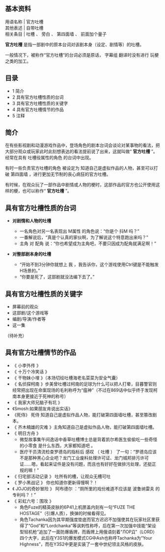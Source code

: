 **基本资料**  
---  
用语名称  |  官方吐槽   
其他表述  |  自带吐槽   
相关条目  |  吐槽  、  旁白  、  第四面墙  、  前面加个量子   
  
**官方吐槽** 是指一部剧中的原本台词对该剧本身（设定、剧情等）的吐槽。

一般情况下，被称作“官方吐槽”的台词必须是原话，  字幕组  翻译时没有进行  玩梗  之类的加工。

##  目录

  * 1  简介 
  * 2  具有官方吐槽性质的台词 
  * 3  具有官方吐槽性质的关键字 
  * 4  具有官方吐槽情节的作品 
  * 5  注释 

##  简介

在有些影视剧和动漫游戏作品中，登场角色的剧本台词会谈论对某事物的看法，把大部分观众或玩家此时此刻想表达的看法提前说了出来，这就叫做“ **官方吐槽**
”。经常在具有  吐槽役属性的角色  的台词中出现。

有时一些负责官方吐槽的角色  被设定为  知道自己是虚拟作品的人物，甚至可以打破  第四面墙  ，进行更加无节制的丧心病狂的官方吐槽。

有时候，在观众玩了一部作品中剧情或人物的梗时，这部作品的官方也公开使用这样的梗，也可以称作“ **官方吐槽** ”。

##  具有官方吐槽性质的台词

  * **对剧情和人物的吐槽**
    * 一名角色对另一名表现出  M属性  的角色说：“你是个  抖M  吗？” 
    * 一番解说后，“真是个认真的家伙啊，为了解说这个特意跑出来吗？” 
    * 主角  对  配角  说：“你也希望成为主角吧，不要只因成为配角就满足啊！” 

  * **对整部剧本身的吐槽**
    * “开始不到3分钟你就想上  我  ，我告诉你，这个游戏使用Ctrl键是不能触发H场景的。” 
    * “你要是死了，这部剧就没法编下去了。” 

##  具有官方吐槽性质的关键字

  * 屏幕前的观众 
  * 这部剧/这个游戏等 
  * 编剧/导演/作者等 
  * 这一集 

（待补充）

##  具有官方吐槽情节的作品

  * 《  小李外传  》 
  * 《  十万个冷笑话  》 
  * 《  干物妹小埋  》（本场切绘吐槽海老名菜菜为安全气囊） 
  * 《  名侦探柯南  》步美曾吐槽过柯南的足球为什么可以把人打晕，目暮警官则经常把出现在命案现场的毛利称呼为“瘟神”（不过在869话中似乎终于发现柯南本身更接近于死神的称号） 
  * 《  我家大师兄脑子有坑  》 
  * 《Smosh:如果朋友肯说出实话》 
  * 《死侍》  死侍  知道自己是虚拟作品人物，能打破第四面墙吐槽，甚至篡改剧本。 
  * 《  齐木楠雄的灾难  》主角知道自己是虚拟作品人物，能打破第四面墙吐槽。 
  * 《  明日方舟  》 
    * 微型故事集午间逸话中香草吐槽博士总是背着凯尔希医生偷偷吃一些奇怪的小零食  是什么东西，大家都知道吧  。 
    * 医疗干员清流检查罗德岛的指标后  感叹  （  吐槽  ）  了一句：“罗德岛应该不是那种黑心企业吧？龙门工业废料处理许可证、龙门城邦排污许可证......嗯，看起来证件是没有问题，而且也有好好在做排污处理，还挺正规的嘛！” 
  * 《  归宅部活动记录  》  吐所有的槽，让观众无槽可吐 
  * 《  罗小黑战记  》  你也知道你更新得慢啊？！ 
  * 《  JOJO的奇妙冒险  》  阿布德尔  ：“厕所里的戏份难道不应该是  波鲁纳雷夫  的专利吗？！” 
  * 《  彩虹六号：围攻  》 
    * 角色Fuze的精英皮肤的6P41上机匣盖内刻有一句“FUZE THE HOSTAGE”（引爆人质），换弹的时候看得见。 
    * 角色Tachanka因为其早期强度垫底而官方迟迟不加强使其在玩家社区里获得了“God”和“Lordchanka”等讽刺性称呼，后在第一次加强中技能“架设型轻机枪”追加了一面防爆盾牌，而盾牌上用俄语刻着“ЛОРД”（LORD）四个大字，此后在Y3S1的爆发模式CG中Ash也称呼Tachanka为“Your Highness”，而在Y3S2中更是实装了一套中世纪领主风格的皮肤。 
